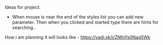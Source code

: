 Ideas for project:
- When mouse is near the end of the styles list you can add new parameter. Then when you clicked and started type there are hints for searching..

How i am planning it will looks like - https://yadi.sk/i/ZNfoYs0Naq5Wk